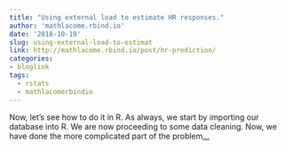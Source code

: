 ```yaml
---
title: "Using external load to estimate HR responses."
author: 'mathlacome.rbind.io'
date: '2018-10-19'
slug: using-external-load-to-estimat
link: http://mathlacome.rbind.io/post/hr-prediction/
categories:
- bloglink
tags:
  - rstats
  - mathlacomerbindio
---
```


Now, let’s see how to do it in R. As always, we start by importing our database into R. We are now proceeding to some data cleaning. Now, we have done the more complicated part of the problem[... <i class="fas fa-external-link-alt"></i>](http://mathlacome.rbind.io/post/hr-prediction/)

